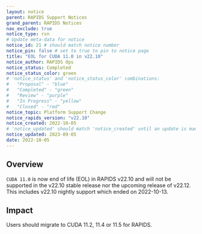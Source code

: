 ```yaml
---
layout: notice
parent: RAPIDS Support Notices
grand_parent: RAPIDS Notices
nav_exclude: true
notice_type: rsn
# Update meta-data for notice
notice_id: 21 # should match notice number
notice_pin: false # set to true to pin to notice page
title: "EOL for CUDA 11.0 in v22.10"
notice_author: RAPIDS Ops
notice_status: Completed
notice_status_color: green
# 'notice_status' and 'notice_status_color' combinations:
#   "Proposal" - "blue"
#   "Completed" - "green"
#   "Review" - "purple"
#   "In Progress" - "yellow"
#   "Closed" - "red"
notice_topic: Platform Support Change
notice_rapids_version: "v22.10"
notice_created: 2022-10-05
# 'notice_updated' should match 'notice_created' until an update is made
notice_updated: 2023-09-05
date: 2022-10-05
---
```


## Overview

`CUDA 11.0` is now end of life (EOL) in RAPIDS v22.10 and will not be supported in the v22.10 stable release nor the upcoming release of v22.12. This includes v22.10 nightly support which ended on 2022-10-13.

## Impact

Users should migrate to CUDA 11.2, 11.4 or 11.5 for RAPIDS.
